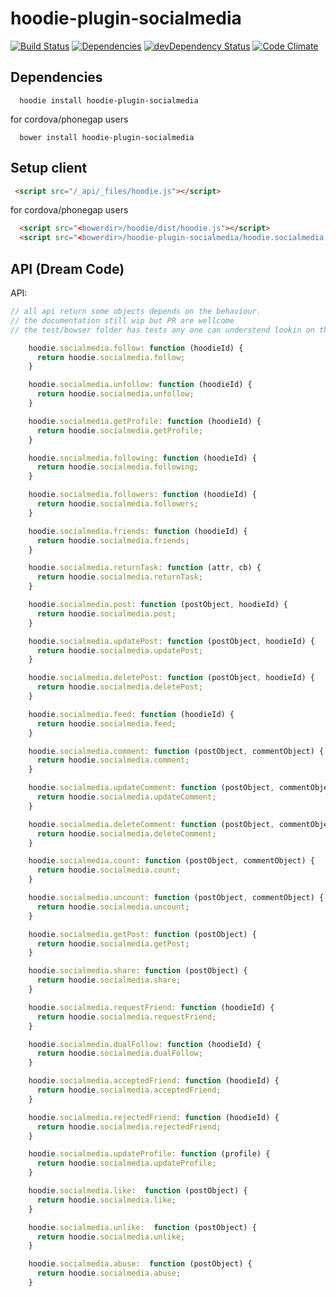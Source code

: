 hoodie-plugin-socialmedia
====================
[![Build Status](https://travis-ci.org/goappes/hoodie-plugin-socialmedia.svg?branch=master)](https://travis-ci.org/goappes/hoodie-plugin-socialmedia) [![Dependencies](https://david-dm.org/goappes/hoodie-plugin-socialmedia.png)](https://david-dm.org/goappes/hoodie-plugin-socialmedia) [![devDependency Status](https://david-dm.org/goappes/hoodie-plugin-socialmedia/dev-status.svg)](https://david-dm.org/goappes/hoodie-plugin-socialmedia#info=devDependencies) [![Code Climate](https://codeclimate.com/github/goappes/hoodie-plugin-socialmedia/badges/gpa.svg)](https://codeclimate.com/github/goappes/hoodie-plugin-socialmedia)

## Dependencies
```shell
  hoodie install hoodie-plugin-socialmedia
```
for cordova/phonegap users
```shell
  bower install hoodie-plugin-socialmedia
```

## Setup client
```html
 <script src="/_api/_files/hoodie.js"></script>
```
for cordova/phonegap users

```html
  <script src="<bowerdir>/hoodie/dist/hoodie.js"></script>
  <script src="<bowerdir>/hoodie-plugin-socialmedia/hoodie.socialmedia.js"></script>
```

## API (Dream Code)
API:
```js
// all api return some objects depends on the behaviour.
// the documentation still wip but PR are wellcome
// the test/bowser folder has tests any one can understend lookin on that

    hoodie.socialmedia.follow: function (hoodieId) {
      return hoodie.socialmedia.follow;
    }

    hoodie.socialmedia.unfollow: function (hoodieId) {
      return hoodie.socialmedia.unfollow;
    }

    hoodie.socialmedia.getProfile: function (hoodieId) {
      return hoodie.socialmedia.getProfile;
    }

    hoodie.socialmedia.following: function (hoodieId) {
      return hoodie.socialmedia.following;
    }

    hoodie.socialmedia.followers: function (hoodieId) {
      return hoodie.socialmedia.followers;
    }

    hoodie.socialmedia.friends: function (hoodieId) {
      return hoodie.socialmedia.friends;
    }

    hoodie.socialmedia.returnTask: function (attr, cb) {
      return hoodie.socialmedia.returnTask;
    }

    hoodie.socialmedia.post: function (postObject, hoodieId) {
      return hoodie.socialmedia.post;
    }

    hoodie.socialmedia.updatePost: function (postObject, hoodieId) {
      return hoodie.socialmedia.updatePost;
    }

    hoodie.socialmedia.deletePost: function (postObject, hoodieId) {
      return hoodie.socialmedia.deletePost;
    }

    hoodie.socialmedia.feed: function (hoodieId) {
      return hoodie.socialmedia.feed;
    }

    hoodie.socialmedia.comment: function (postObject, commentObject) {
      return hoodie.socialmedia.comment;
    }

    hoodie.socialmedia.updateComment: function (postObject, commentObject) {
      return hoodie.socialmedia.updateComment;
    }

    hoodie.socialmedia.deleteComment: function (postObject, commentObject) {
      return hoodie.socialmedia.deleteComment;
    }

    hoodie.socialmedia.count: function (postObject, commentObject) {
      return hoodie.socialmedia.count;
    }

    hoodie.socialmedia.uncount: function (postObject, commentObject) {
      return hoodie.socialmedia.uncount;
    }

    hoodie.socialmedia.getPost: function (postObject) {
      return hoodie.socialmedia.getPost;
    }

    hoodie.socialmedia.share: function (postObject) {
      return hoodie.socialmedia.share;
    }

    hoodie.socialmedia.requestFriend: function (hoodieId) {
      return hoodie.socialmedia.requestFriend;
    }

    hoodie.socialmedia.dualFollow: function (hoodieId) {
      return hoodie.socialmedia.dualFollow;
    }

    hoodie.socialmedia.acceptedFriend: function (hoodieId) {
      return hoodie.socialmedia.acceptedFriend;
    }

    hoodie.socialmedia.rejectedFriend: function (hoodieId) {
      return hoodie.socialmedia.rejectedFriend;
    }

    hoodie.socialmedia.updateProfile: function (profile) {
      return hoodie.socialmedia.updateProfile;
    }

    hoodie.socialmedia.like:  function (postObject) {
      return hoodie.socialmedia.like;
    }

    hoodie.socialmedia.unlike:  function (postObject) {
      return hoodie.socialmedia.unlike;
    }

    hoodie.socialmedia.abuse:  function (postObject) {
      return hoodie.socialmedia.abuse;
    }
```
